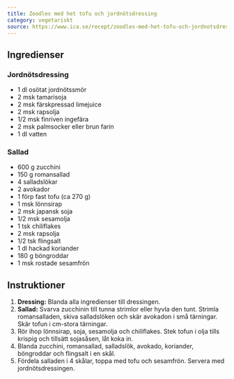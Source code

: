 ```yaml
---
title: Zoodles med het tofu och jordnötsdressing
category: vegetariskt
source: https://www.ica.se/recept/zoodles-med-het-tofu-och-jordnotsdressing-720657/
---
```


## Ingredienser

### Jordnötsdressing

- 1 dl osötat jordnötssmör
- 2 msk tamarisoja
- 2 msk färskpressad limejuice
- 2 msk rapsolja
- 1/2 msk finriven ingefära
- 2 msk palmsocker eller brun farin
- 1 dl vatten

### Sallad

- 600 g zucchini
- 150 g romansallad
- 4 salladslökar
- 2 avokador
- 1 förp fast tofu (ca 270 g)
- 1 msk lönnsirap
- 2 msk japansk soja
- 1/2 msk sesamolja
- 1 tsk chiliflakes
- 2 msk rapsolja
- 1/2 tsk flingsalt
- 1 dl hackad koriander
- 180 g böngroddar
- 1 msk rostade sesamfrön

## Instruktioner

1. **Dressing:** Blanda alla ingredienser till dressingen.
2. **Sallad:** Svarva zucchinin till tunna strimlor eller hyvla den tunt. Strimla romansalladen, skiva salladslöken och skär avokadon i små tärningar. Skär tofun i cm-stora tärningar.
3. Rör ihop lönnsirap, soja, sesamolja och chiliflakes. Stek tofun i olja tills krispig och tillsätt sojasåsen, låt koka in.
4. Blanda zucchini, romansallad, salladslök, avokado, koriander, böngroddar och flingsalt i en skål.
5. Fördela salladen i 4 skålar, toppa med tofu och sesamfrön. Servera med jordnötsdressingen.
